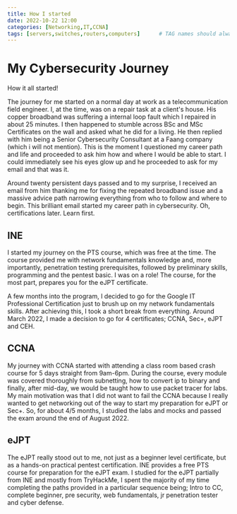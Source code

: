 ```yaml
---
title: How I started
date: 2022-10-22 12:00
categories: [Networking,IT,CCNA]
tags: [servers,switches,routers,computers]      # TAG names should always be lowercase
---
```


# My Cybersecurity Journey

How it all started!

The journey for me started on a normal day at work as a telecommunication field engineer. I, at the time, was on a repair task at a client's house. His copper broadband was suffering a internal loop fault which I repaired in about 25 minutes. I then happened to stumble across BSc and MSc Certificates on the wall and asked what he did for a living. He then replied with him being a Senior Cybersecurity Consultant at a Faang company (which i will not mention). This is the moment I questioned my career path and life and proceeded to ask him how and where I would be able to start. I could immediately see his eyes glow up and he proceeded to ask for my email and that was it.

Around twenty persistent days passed and to my surprise, I received an email from him thanking me for fixing the repeated broadband issue and a massive advice path narrowing everything from who to follow and where to begin. This brilliant email started my career path in cybersecurity. Oh, certifications later. Learn first.

## INE

I started my journey on the PTS course, which was free at the time. The course provided me with network fundamentals knowledge and, more importantly, penetration testing prerequisites, followed by preliminary skills, programming and the pentest basic. I was on a role! The course, for the most part, prepares you for the eJPT certificate.

A few months into the program, I decided to go for the Google IT Professional Certification just to brush up on my network fundamentals skills. After achieving this, I took a short break from everything. Around March 2022, I made a decision to go for 4 certificates; CCNA, Sec+, eJPT and CEH. 

## CCNA

My journey with CCNA started with attending a class room based crash course for 5 days straight from 9am-6pm. During the course, every module was covered thoroughly from subnetting, how to convert ip to binary and finally, after mid-day, we would be taught how to use packet tracer for labs. My main motivation was that I did not want to fail the CCNA because I really wanted to get networking out of the way to start my preparation for eJPT or Sec+. So, for about 4/5 months, I studied the labs and mocks and passed the exam around the end of August 2022.

## eJPT

The eJPT really stood out to me, not just as a beginner level certificate, but as a hands-on practical pentest certification. INE provides a free PTS course for preparation for the eJPT exam. I studied for the eJPT partially from INE and mostly from TryHackMe, I spent the majority of my time completing the paths provided in a particular sequence being; Intro to CC, complete beginner, pre security, web fundamentals, jr penetration tester and cyber defense.



